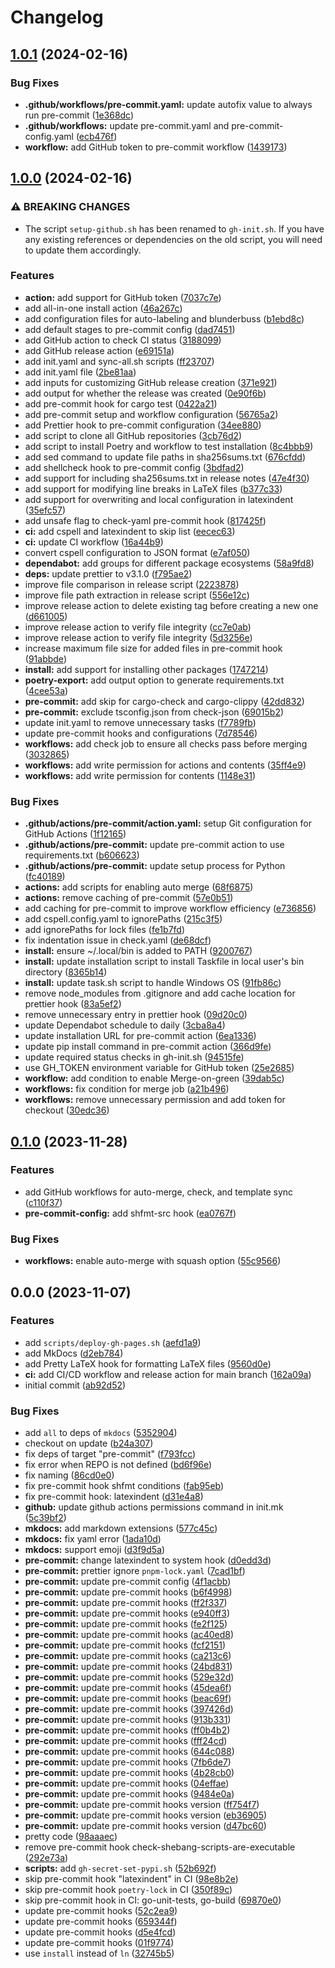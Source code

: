 # Changelog

## [1.0.1](https://github.com/liblaf/template/compare/v1.0.0...v1.0.1) (2024-02-16)

### Bug Fixes

- **.github/workflows/pre-commit.yaml:** update autofix value to always run pre-commit ([1e368dc](https://github.com/liblaf/template/commit/1e368dc1cd9ca8876b4cc26d93f89af949b12a49))
- **.github/workflows:** update pre-commit.yaml and pre-commit-config.yaml ([ecb476f](https://github.com/liblaf/template/commit/ecb476f22836bcea99721092d2d2f13520b81783))
- **workflow:** add GitHub token to pre-commit workflow ([1439173](https://github.com/liblaf/template/commit/1439173ba370d50994741e0eae6912737950a134))

## [1.0.0](https://github.com/liblaf/template/compare/v0.1.0...v1.0.0) (2024-02-16)

### ⚠ BREAKING CHANGES

- The script `setup-github.sh` has been renamed to `gh-init.sh`. If you have any existing references or dependencies on the old script, you will need to update them accordingly.

### Features

- **action:** add support for GitHub token ([7037c7e](https://github.com/liblaf/template/commit/7037c7e40b4f0fd6dc804f29e517a93c677c9e0a))
- add all-in-one install action ([46a267c](https://github.com/liblaf/template/commit/46a267cb4baa9ee9e06848c0c55fca1d95aa0d89))
- add configuration files for auto-labeling and blunderbuss ([b1ebd8c](https://github.com/liblaf/template/commit/b1ebd8cbc054d9e669bc32903660457df7df986c))
- add default stages to pre-commit config ([dad7451](https://github.com/liblaf/template/commit/dad7451bcee792094710e45bfad90b034effdf71))
- add GitHub action to check CI status ([3188099](https://github.com/liblaf/template/commit/318809930eb9655cd2529b69de446e9d845e1989))
- add GitHub release action ([e69151a](https://github.com/liblaf/template/commit/e69151a9e8753f5e3414312ddc8dfc510e2fc2e9))
- add init.yaml and sync-all.sh scripts ([ff23707](https://github.com/liblaf/template/commit/ff2370780cec5f490307618956ba5a13ddda15ea))
- add init.yaml file ([2be81aa](https://github.com/liblaf/template/commit/2be81aa5e9ea61b3fa0f49c8065926cda24c9ccc))
- add inputs for customizing GitHub release creation ([371e921](https://github.com/liblaf/template/commit/371e9211e30d9c656fb38340c4ebdf4d3be9e0b3))
- add output for whether the release was created ([0e90f6b](https://github.com/liblaf/template/commit/0e90f6ba2a1a81740a943a6857a02c2414f1dc25))
- add pre-commit hook for cargo test ([0422a21](https://github.com/liblaf/template/commit/0422a21bab530a7c0bb04cbef5e866f879fef2c1))
- add pre-commit setup and workflow configuration ([56765a2](https://github.com/liblaf/template/commit/56765a2c770b6bcb03cce1a3ea4b8d0c606aecfd))
- add Prettier hook to pre-commit configuration ([34ee880](https://github.com/liblaf/template/commit/34ee880e6e64fe3f4012bf5752f3177ed8f94fe5))
- add script to clone all GitHub repositories ([3cb76d2](https://github.com/liblaf/template/commit/3cb76d2c90e9c7ce06b2bb62c2684d7218543f3f))
- add script to install Poetry and workflow to test installation ([8c4bbb9](https://github.com/liblaf/template/commit/8c4bbb92a0a6f1a905df6cae48e078ad424efd0c))
- add sed command to update file paths in sha256sums.txt ([676cfdd](https://github.com/liblaf/template/commit/676cfddc011d8c9023d9787373300ec3bd68addb))
- add shellcheck hook to pre-commit config ([3bdfad2](https://github.com/liblaf/template/commit/3bdfad2fde4d53f8fffd6e191071d1aa85b74b31))
- add support for including sha256sums.txt in release notes ([47e4f30](https://github.com/liblaf/template/commit/47e4f302b6f8d99f8c35ebc8761931ba8b262f88))
- add support for modifying line breaks in LaTeX files ([b377c33](https://github.com/liblaf/template/commit/b377c33049668c9619960230cc4fc3e53a905648))
- add support for overwriting and local configuration in latexindent ([35efc57](https://github.com/liblaf/template/commit/35efc574d3571ff4c73d8d49a936a3e4d180ba0e))
- add unsafe flag to check-yaml pre-commit hook ([817425f](https://github.com/liblaf/template/commit/817425fca494284533e7be5079a15cd2eebad384))
- **ci:** add cspell and latexindent to skip list ([eecec63](https://github.com/liblaf/template/commit/eecec63413c15e0df207a154d446d01b35aa054f))
- **ci:** update CI workflow ([16a44b9](https://github.com/liblaf/template/commit/16a44b9d6376511ccd0ae52d96a47bb80af25610))
- convert cspell configuration to JSON format ([e7af050](https://github.com/liblaf/template/commit/e7af05037b75f1721d51da2ab0701b3b5f40dcc8))
- **dependabot:** add groups for different package ecosystems ([58a9fd8](https://github.com/liblaf/template/commit/58a9fd8d46b0e6617d593cd0ff0ae0debbbf3fc6))
- **deps:** update prettier to v3.1.0 ([f795ae2](https://github.com/liblaf/template/commit/f795ae28d6c9389ab51326adb58dba1c35688322))
- improve file comparison in release script ([2223878](https://github.com/liblaf/template/commit/222387854cfc07ec2b6779d424dab8fa537773c9))
- improve file path extraction in release script ([556e12c](https://github.com/liblaf/template/commit/556e12c610bd427eb7271b277a06162ec3254927))
- improve release action to delete existing tag before creating a new one ([d661005](https://github.com/liblaf/template/commit/d661005b7ee7057b70885ea215a8be846f632247))
- improve release action to verify file integrity ([cc7e0ab](https://github.com/liblaf/template/commit/cc7e0ab8d92af502956d2844e21d6f4872e54d5b))
- improve release action to verify file integrity ([5d3256e](https://github.com/liblaf/template/commit/5d3256eed52f890225100c5c431635f2bcdc000b))
- increase maximum file size for added files in pre-commit hook ([91abbde](https://github.com/liblaf/template/commit/91abbde795f99941f6f1503b3d944f8b897bfd8a))
- **install:** add support for installing other packages ([1747214](https://github.com/liblaf/template/commit/17472145d6118f4b2efd6a97766b8fbf8b4f9b58))
- **poetry-export:** add output option to generate requirements.txt ([4cee53a](https://github.com/liblaf/template/commit/4cee53a1e923ebc57bb325fa935b481048caddb2))
- **pre-commit:** add skip for cargo-check and cargo-clippy ([42dd832](https://github.com/liblaf/template/commit/42dd83260009cec92d6ca98b636502fa4166a0e9))
- **pre-commit:** exclude tsconfig.json from check-json ([69015b2](https://github.com/liblaf/template/commit/69015b27e2fa95a78eebde231327aa4ca5c3698a))
- update init.yaml to remove unnecessary tasks ([f7789fb](https://github.com/liblaf/template/commit/f7789fb0bb034f483dfda8dc2114d8dc2f64ed4b))
- update pre-commit hooks and configurations ([7d78546](https://github.com/liblaf/template/commit/7d785462fb0408378ad4be2d027ecac6682fef0f))
- **workflows:** add check job to ensure all checks pass before merging ([3032865](https://github.com/liblaf/template/commit/3032865ff52b54524d06f4d1a1db5adfd10d347c))
- **workflows:** add write permission for actions and contents ([35ff4e9](https://github.com/liblaf/template/commit/35ff4e9d247ff252564092308d42cddb6a31989d))
- **workflows:** add write permission for contents ([1148e31](https://github.com/liblaf/template/commit/1148e316c316f173c53bd899b12d6035cc51bf15))

### Bug Fixes

- **.github/actions/pre-commit/action.yaml:** setup Git configuration for GitHub Actions ([1f12165](https://github.com/liblaf/template/commit/1f1216566f939aaa7dc6c713265b41d29ace76ff))
- **.github/actions/pre-commit:** update pre-commit action to use requirements.txt ([b606623](https://github.com/liblaf/template/commit/b606623554a0ab89d8bd3c2be0ee4f5e056283a8))
- **.github/actions/pre-commit:** update setup process for Python ([fc40189](https://github.com/liblaf/template/commit/fc40189f085f3a2cea750ef436a1e1569b0e5e65))
- **actions:** add scripts for enabling auto merge ([68f6875](https://github.com/liblaf/template/commit/68f68757f3cd536a752c988dbaf5b6277f556ac6))
- **actions:** remove caching of pre-commit ([57e0b51](https://github.com/liblaf/template/commit/57e0b51444087089c72ba062ed5a45718c931851))
- add caching for pre-commit to improve workflow efficiency ([e736856](https://github.com/liblaf/template/commit/e736856c99cc57ce18be76b8e74fbca9af81544a))
- add cspell.config.yaml to ignorePaths ([215c3f5](https://github.com/liblaf/template/commit/215c3f5b53366458368ffad63afb9c70ff8780ba))
- add ignorePaths for lock files ([fe1b7fd](https://github.com/liblaf/template/commit/fe1b7fd1f2ba0804687e7495133e17cf03bf6b94))
- fix indentation issue in check.yaml ([de68dcf](https://github.com/liblaf/template/commit/de68dcfe88704e52be6d6b115bdbb9ebf86d4d6e))
- **install:** ensure ~/.local/bin is added to PATH ([9200767](https://github.com/liblaf/template/commit/92007671721c4e6bcaa8c92cfa41d9a1bc45adf4))
- **install:** update installation script to install Taskfile in local user's bin directory ([8365b14](https://github.com/liblaf/template/commit/8365b147b0549252f2937a7aade970fe53c7e57b))
- **install:** update task.sh script to handle Windows OS ([91fb86c](https://github.com/liblaf/template/commit/91fb86cce1af52e227c0c23845ca168a4cc5dd70))
- remove node_modules from .gitignore and add cache location for prettier hook ([83a5ef2](https://github.com/liblaf/template/commit/83a5ef2bc31dd40eca153689977f4be81e029208))
- remove unnecessary entry in prettier hook ([09d20c0](https://github.com/liblaf/template/commit/09d20c043f609ebb77690d667ad20c65359a4a48))
- update Dependabot schedule to daily ([3cba8a4](https://github.com/liblaf/template/commit/3cba8a408fb56957f01a9b6f49ddb4a8631af188))
- update installation URL for pre-commit action ([6ea1336](https://github.com/liblaf/template/commit/6ea13363f39963a9874db28f59f51875cd7bc162))
- update pip install command in pre-commit action ([366d9fe](https://github.com/liblaf/template/commit/366d9fef6b97e6e5baf81519e7cf6d0f06339b37))
- update required status checks in gh-init.sh ([94515fe](https://github.com/liblaf/template/commit/94515feacda43a356310fd6cce6a4edc132222af))
- use GH_TOKEN environment variable for GitHub token ([25e2685](https://github.com/liblaf/template/commit/25e26856e4af2be405e301cc6971e6fb9d1b79fd))
- **workflow:** add condition to enable Merge-on-green ([39dab5c](https://github.com/liblaf/template/commit/39dab5cdcd7b2d72ec4b829ff8b7fc86d1277da6))
- **workflows:** fix condition for merge job ([a21b496](https://github.com/liblaf/template/commit/a21b4964ecc756d21726a186616586e98176977e))
- **workflows:** remove unnecessary permission and add token for checkout ([30edc36](https://github.com/liblaf/template/commit/30edc36f1e27743a33c152b490a0a03fc3abac46))

## [0.1.0](https://github.com/liblaf/template/compare/v0.0.0...v0.1.0) (2023-11-28)

### Features

- add GitHub workflows for auto-merge, check, and template sync ([c110f37](https://github.com/liblaf/template/commit/c110f37fb6e52656e885ef5dd28184691b06ca98))
- **pre-commit-config:** add shfmt-src hook ([ea0767f](https://github.com/liblaf/template/commit/ea0767f88dfbed4a1f69ffbd86dcf1a2afd068fd))

### Bug Fixes

- **workflows:** enable auto-merge with squash option ([55c9566](https://github.com/liblaf/template/commit/55c9566a4c7b1fb6eb5c605543435eeaf63be16d))

## 0.0.0 (2023-11-07)

### Features

- add `scripts/deploy-gh-pages.sh` ([aefd1a9](https://github.com/liblaf/template/commit/aefd1a9f01d9667945d2f7e0b734f93b87ee4b76))
- add MkDocs ([d2eb784](https://github.com/liblaf/template/commit/d2eb784fb7a10f0900a388075d26627bda049788))
- add Pretty LaTeX hook for formatting LaTeX files ([9560d0e](https://github.com/liblaf/template/commit/9560d0ef3fd2aec22da85e469002f9b4e14f4efe))
- **ci:** add CI/CD workflow and release action for main branch ([162a09a](https://github.com/liblaf/template/commit/162a09a28c72fb74e50d90d0dc157f746475d45b))
- initial commit ([ab92d52](https://github.com/liblaf/template/commit/ab92d52c86af6f18170ac475663c97e091a0e6a5))

### Bug Fixes

- add `all` to deps of `mkdocs` ([5352904](https://github.com/liblaf/template/commit/5352904b24fa222dc65bfe6b375395aa92fcb8e7))
- checkout on update ([b24a307](https://github.com/liblaf/template/commit/b24a307e471e7694556c4ea9fd9c27eb30188c4d))
- fix deps of target "pre-commit" ([f793fcc](https://github.com/liblaf/template/commit/f793fcc81616c5794fc62b3fdf03ba6dde030417))
- fix error when REPO is not defined ([bd6f96e](https://github.com/liblaf/template/commit/bd6f96ec30b7a185f7ed58bed5447bb672b7102a))
- fix naming ([86cd0e0](https://github.com/liblaf/template/commit/86cd0e04d5f27f55511e331f02d3d829ef865233))
- fix pre-commit hook shfmt conditions ([fab95eb](https://github.com/liblaf/template/commit/fab95ebe90589bc573ee183eff74abb32f46fb79))
- fix pre-commit hook: latexindent ([d31e4a8](https://github.com/liblaf/template/commit/d31e4a8482e8d3d0b87ad5d7960f801cdeb9825a))
- **github:** update github actions permissions command in init.mk ([5c39bf2](https://github.com/liblaf/template/commit/5c39bf28e7610bc9c02c277844f9b11769705d6f))
- **mkdocs:** add markdown extensions ([577c45c](https://github.com/liblaf/template/commit/577c45cc6690cf19f2f1ec2f86d0165935550ae0))
- **mkdocs:** fix yaml error ([1ada10d](https://github.com/liblaf/template/commit/1ada10dc8ab203339c4a45f060cbca57cce3b4fc))
- **mkdocs:** support emoji ([d3f9d5a](https://github.com/liblaf/template/commit/d3f9d5ab7822dca4b5b9a8c7f071c625c86b6694))
- **pre-commit:** change latexindent to system hook ([d0edd3d](https://github.com/liblaf/template/commit/d0edd3d1e6dbf481aed13a5ff4bf4d53eb6195f5))
- **pre-commit:** prettier ignore `pnpm-lock.yaml` ([7cad1bf](https://github.com/liblaf/template/commit/7cad1bfecacc21f7e5ac0f7619ed1bf587c25ca0))
- **pre-commit:** update pre-commit config ([4f1acbb](https://github.com/liblaf/template/commit/4f1acbb07668e15a35db1af9cb0e2287549b4d81))
- **pre-commit:** update pre-commit hooks ([b6f4998](https://github.com/liblaf/template/commit/b6f499830fb738df9dab78adfeb4c3bc5551b8dd))
- **pre-commit:** update pre-commit hooks ([ff2f337](https://github.com/liblaf/template/commit/ff2f337063accbb2431bdb627844af100f804839))
- **pre-commit:** update pre-commit hooks ([e940ff3](https://github.com/liblaf/template/commit/e940ff36378be06289e70f88b5df6151a4f540da))
- **pre-commit:** update pre-commit hooks ([fe2f125](https://github.com/liblaf/template/commit/fe2f125d4249233acf60353bb3225a7615b26b14))
- **pre-commit:** update pre-commit hooks ([ac40ed8](https://github.com/liblaf/template/commit/ac40ed82cdcc0fb786c0070488749d50c610cf35))
- **pre-commit:** update pre-commit hooks ([fcf2151](https://github.com/liblaf/template/commit/fcf215143fc553c15f50800f4465a09d3309d93d))
- **pre-commit:** update pre-commit hooks ([ca213c6](https://github.com/liblaf/template/commit/ca213c6b477443c2f966929fbcd8892eca9c4630))
- **pre-commit:** update pre-commit hooks ([24bd831](https://github.com/liblaf/template/commit/24bd8311fa6902acd68d3d577a8113a9667d7f5f))
- **pre-commit:** update pre-commit hooks ([529e32d](https://github.com/liblaf/template/commit/529e32d204088e904f2a49d8f743788d74703214))
- **pre-commit:** update pre-commit hooks ([45dea6f](https://github.com/liblaf/template/commit/45dea6f85f3761572dd2b4b8b6a97c8d94774446))
- **pre-commit:** update pre-commit hooks ([beac69f](https://github.com/liblaf/template/commit/beac69f08598d99a4321f56abbf2e4451ac1687d))
- **pre-commit:** update pre-commit hooks ([397426d](https://github.com/liblaf/template/commit/397426db6232603b78775fc8c79adca1f55678a0))
- **pre-commit:** update pre-commit hooks ([913b331](https://github.com/liblaf/template/commit/913b3314a3ab00a0d506a977d7c928e425c3b005))
- **pre-commit:** update pre-commit hooks ([ff0b4b2](https://github.com/liblaf/template/commit/ff0b4b28e5553d7dc07f30588d4855b4211d8ed7))
- **pre-commit:** update pre-commit hooks ([fff24cd](https://github.com/liblaf/template/commit/fff24cd9b452420d62e7393e5a3fbf220bc52010))
- **pre-commit:** update pre-commit hooks ([644c088](https://github.com/liblaf/template/commit/644c08889decd0446d593b3869187aca9d649b4e))
- **pre-commit:** update pre-commit hooks ([7fb6de7](https://github.com/liblaf/template/commit/7fb6de7b57dd9cac2fa6d0ced91ee4541bed29cb))
- **pre-commit:** update pre-commit hooks ([4b28cb0](https://github.com/liblaf/template/commit/4b28cb061b2426a598dba96164a440e2c78ec84f))
- **pre-commit:** update pre-commit hooks ([04effae](https://github.com/liblaf/template/commit/04effae33d0595d3953b2ba3d59040f3569a9bfa))
- **pre-commit:** update pre-commit hooks ([9484e0a](https://github.com/liblaf/template/commit/9484e0a30396afe5e2d2788675100304d54e088e))
- **pre-commit:** update pre-commit hooks version ([ff754f7](https://github.com/liblaf/template/commit/ff754f708f4edc56b2bd744e3de1208e2fe02db5))
- **pre-commit:** update pre-commit hooks version ([eb36905](https://github.com/liblaf/template/commit/eb36905d7559b053f09272a09af5d01136cd303a))
- **pre-commit:** update pre-commit hooks version ([d47bc60](https://github.com/liblaf/template/commit/d47bc6079899495c74e41fc8d0a0ad83956261bd))
- pretty code ([98aaaec](https://github.com/liblaf/template/commit/98aaaec2a3dad09a10086872dae81dd866095141))
- remove pre-commit hook check-shebang-scripts-are-executable ([292e73a](https://github.com/liblaf/template/commit/292e73a11f75ea14d1bf7bfe297cbaa807760e2e))
- **scripts:** add `gh-secret-set-pypi.sh` ([52b692f](https://github.com/liblaf/template/commit/52b692f1b542dce446bbf83e363c35e92db1dba8))
- skip pre-commit hook "latexindent" in CI ([98e8b2e](https://github.com/liblaf/template/commit/98e8b2e7e40c3711ed6501659ad4ca31bddd0345))
- skip pre-commit hook `poetry-lock` in CI ([350f89c](https://github.com/liblaf/template/commit/350f89c3309fbd0aa3ca8d45ad5f5b060b42e94d))
- skip pre-commit hook in CI: go-unit-tests, go-build ([69870e0](https://github.com/liblaf/template/commit/69870e0e013f3f6a5cac7b74010390195cb73322))
- update pre-commit hooks ([52c2ea9](https://github.com/liblaf/template/commit/52c2ea914d42730109e4ad2aa9b1ea681263bc2e))
- update pre-commit hooks ([659344f](https://github.com/liblaf/template/commit/659344f086cd5aa4ae498fcb13bf2171518ae908))
- update pre-commit hooks ([d5e4fcd](https://github.com/liblaf/template/commit/d5e4fcd7a71b420c2e2bb744de855f3ecd40ac21))
- update pre-commit hooks ([01f9774](https://github.com/liblaf/template/commit/01f9774721c5713c84db0c27367203f245ea0702))
- use `install` instead of `ln` ([32745b5](https://github.com/liblaf/template/commit/32745b504b538498d984385deda966ec732cd74b))
